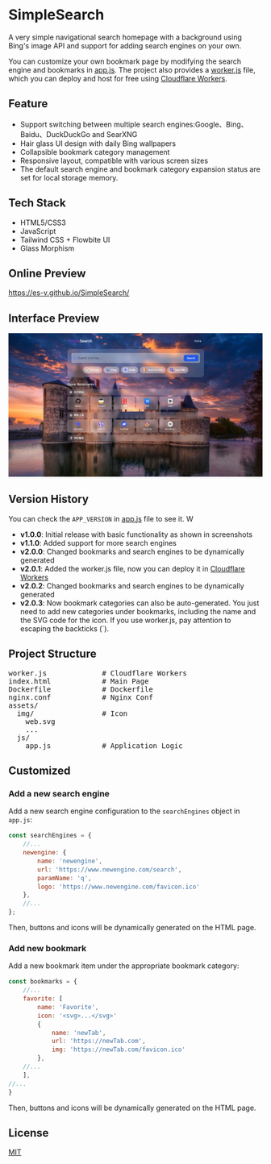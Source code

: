 # SimpleSearch
A very simple navigational search homepage with a background using Bing's image API and support for adding search engines on your own. 

You can customize your own bookmark page by modifying the search engine and bookmarks in [app.js](https://raw.githubusercontent.com/es-v/SimpleSearch/main/assets/js/app.js). The project also provides a [worker.js](https://raw.githubusercontent.com/es-v/SimpleSearch/main/worker.js) file, which you can deploy and host for free using [Cloudflare Workers](https://dash.cloudflare.com/).

## Feature

- Support switching between multiple search engines:Google、Bing、Baidu、DuckDuckGo and SearXNG
- Hair glass UI design with daily Bing wallpapers
- Collapsible bookmark category management
- Responsive layout, compatible with various screen sizes
- The default search engine and bookmark category expansion status are set for local storage memory.

## Tech Stack

- HTML5/CSS3
- JavaScript
- Tailwind CSS + Flowbite UI
- Glass Morphism

## Online Preview

https://es-v.github.io/SimpleSearch/

## Interface Preview

![Interface Preview](https://raw.githubusercontent.com/es-v/SimpleSearch/main/preview.jpg)


## Version History

You can check the `APP_VERSION` in [app.js](https://raw.githubusercontent.com/es-v/SimpleSearch/main/assets/js/app.js) file to see it.
W
- **v1.0.0**: Initial release with basic functionality as shown in screenshots
- **v1.1.0**: Added support for more search engines
- **v2.0.0**: Changed bookmarks and search engines to be dynamically generated
- **v2.0.1**: Added the worker.js file, now you can deploy it in [Cloudflare Workers](https://dash.cloudflare.com/)
- **v2.0.2**: Changed bookmarks and search engines to be dynamically generated
- **v2.0.3**: Now bookmark categories can also be auto-generated. You just need to add new categories under bookmarks, including the name and the SVG code for the icon. If you use worker.js, pay attention to escaping the backticks (\`).

## Project Structure
<pre>
worker.js             # Cloudflare Workers
index.html            # Main Page
Dockerfile            # Dockerfile
nginx.conf            # Nginx Conf
assets/
  img/                # Icon
    web.svg
    ...
  js/
    app.js            # Application Logic
</pre>

## Customized

### Add a new search engine

Add a new search engine configuration to the `searchEngines` object in `app.js`:

```javascript
const searchEngines = {
    //...
    newengine: {
        name: 'newengine',
        url: 'https://www.newengine.com/search',
        paramName: 'q',
        logo: 'https://www.newengine.com/favicon.ico'
    },
    //...
};
```

 Then, buttons and icons will be dynamically generated on the HTML page.

### Add new bookmark

Add a new bookmark item under the appropriate bookmark category:

```javascript
const bookmarks = {
    //...
    favorite: [
        name: 'Favorite',
        icon: '<svg>...</svg>'
        {
            name: 'newTab',
            url: 'https://newTab.com',
            img: 'https://newTab.com/favicon.ico'
        },
    //...
    ],
//...
}
```

 Then, buttons and icons will be dynamically generated on the HTML page.

## License

[MIT](https://raw.githubusercontent.com/es-v/SimpleSearch/main/LICENSE)

